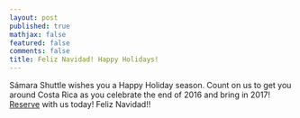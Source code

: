 ```yaml
---
layout: post
published: true
mathjax: false
featured: false
comments: false
title: Feliz Navidad! Happy Holidays!
---
```

Sámara Shuttle wishes you a Happy Holiday season. Count on us to get you around Costa Rica as you celebrate the end of 2016 and bring in 2017! [Reserve](/reserve.html) with us today! Feliz Navidad!!
